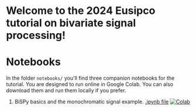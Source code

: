 # Welcome to the 2024 Eusipco tutorial on bivariate signal processing!

# Notebooks

In the folder ``notebooks/`` you'll find three companion notebooks for the tutorial. You are designed to run online in Google Colab. You can also download them and run them locally if you prefer.

1. BiSPy basics and the monochromatic signal example.  [.ipynb file](https://github.com/ricochet-anr/2024_eusipco_tutorial_bivariate_signal_processing/blob/main/notebooks/I_BiSPy_basics.ipynb) [![Colab](https://colab.research.google.com/assets/colab-badge.svg)](https://githubtocolab.com/ricochet-anr/2024_eusipco_tutorial_bivariate_signal_processing/blob/main/notebooks/I_BiSPy_basics.ipynb)

